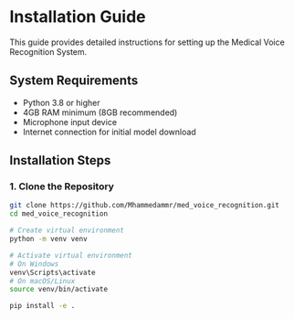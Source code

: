 # Installation Guide

This guide provides detailed instructions for setting up the Medical Voice Recognition System.

## System Requirements

- Python 3.8 or higher
- 4GB RAM minimum (8GB recommended)
- Microphone input device
- Internet connection for initial model download

## Installation Steps

### 1. Clone the Repository

```bash
git clone https://github.com/Mhammedammr/med_voice_recognition.git
cd med_voice_recognition

# Create virtual environment
python -m venv venv

# Activate virtual environment
# On Windows
venv\Scripts\activate
# On macOS/Linux
source venv/bin/activate

pip install -e .